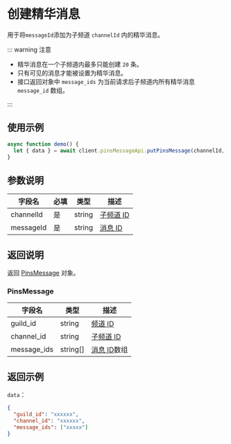 # 创建精华消息 <Badge text="v2.9.0" />

用于将`messageId`添加为子频道 `channelId` 内的精华消息。

::: warning 注意

- 精华消息在一个子频道内最多只能创建 `20` 条。
- 只有可见的消息才能被设置为精华消息。
- 接口返回对象中 `message_ids` 为当前请求后子频道内所有精华消息 `message_id` 数组。

:::

## 使用示例

```javascript
async function demo() {
  let { data } = await client.pinsMessageApi.putPinsMessage(channelId, messageId);
}
```

## 参数说明

| 字段名    | 必填 | 类型   | 描述                             |
| --------- | ---- | ------ | -------------------------------- |
| channelId | 是   | string | [子频道 ID](../model/channel.md) |
| messageId | 是   | string | [消息 ID](../model/message.md)   |

## 返回说明

返回 [PinsMessage](#pinsmessage) 对象。

### PinsMessage

| 字段名      | 类型     | 描述                               |
| ----------- | -------- | ---------------------------------- |
| guild_id    | string   | [频道 ID](../model/guild.md)       |
| channel_id  | string   | [子频道 ID](../model/channel.md)   |
| message_ids | string[] | [消息 ID](../model/message.md)数组 |

## 返回示例

`data`：

```json
{
  "guild_id": "xxxxxx",
  "channel_id": "xxxxxx",
  "message_ids": ["xxxxx"]
}
```
